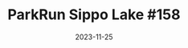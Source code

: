 ---
layout: post
title: "ParkRun Sippo Lake #158"
date: 2023-11-25
excerpt: "Ben Young, running his 2nd race, set a personal best and placed 6th of 36 participants."
image: https://scontent-ord5-2.xx.fbcdn.net/v/t39.30808-6/405357586_353689413976368_3864757127048255271_n.jpg?stp=cp6_dst-jpg&_nc_cat=102&ccb=1-7&_nc_sid=a73e89&_nc_ohc=CGeBVyRYtmIAX-07nX8&_nc_ht=scontent-ord5-2.xx&oh=00_AfC7VGQ6kFoJn0CtE5Gf4k7XmDJfJuJUkDf02CVj-Y_vDQ&oe=65726156
hyperlink: https://www.parkrun.us/sippolake/results/158/
tags: [running, parkrun, raceresults]
comments: true
---